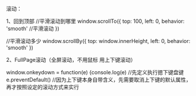 滚动：

1、回到顶部
//平滑滚动到哪里 
window.scrollTo({ 
    top: 100, 
    left: 0, 
    behavior: 'smooth'  //平滑滚动
 })
 
 //平滑滚动多少
window.scrollBy({ 
    top: window.innerHeight, 
    left: 0, 
    behavior: 'smooth' 
})

2、FullPage滚动（全屏滚动，不用鼠标 用上下键滚动）

window.onkeydown = function(e) {console.log(e)  //先定义执行摁下键盘键
e.preventDefault()  //因为上下键本身自带含义，先需要取消上下键的默认属性，再才按照设定的滚动方式来实行
